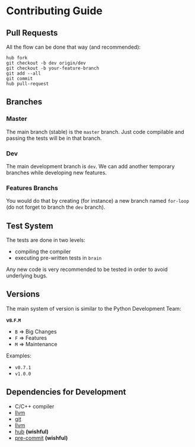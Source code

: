 # Contributing Guide

## Pull Requests

All the flow can be done that way (and recommended):

    hub fork
    git checkout -b dev origin/dev
    git checkout -b your-feature-branch
    git add --all
    git commit
    hub pull-request

## Branches

### Master

The main branch (stable) is the `master` branch. Just code compilable and passing the tests will be in that branch.

### Dev

The main development branch is `dev`. We can add another temporary branches while developing new features.

### Features Branchs

You would do that by creating (for instance) a new branch named `for-loop` (do not forget to branch the `dev` branch).

## Test System

The tests are done in two levels:

* compiling the compiler
* executing pre-written tests in `brain`

Any new code is very recommended to be tested in order to avoid underlying bugs.

## Versions

The main system of version is similar to the Python Development Team:

**v`B`.`F`.`M`**

- `B` => Big Changes
- `F` => Features
- `M` => Maintenance

Examples:

* `v0.7.1`
* `v1.0.0`

## Dependencies for Development

* C/C++ compiler
* [llvm](http://www.llvm.org)
* [git](https://git-scm.com/downloads)
* [llvm](http://llvm.org/releases/download.html)
* [hub](https://github.com/github/hub) **(wishful)**
* [pre-commit](http://pre-commit.com/) **(wishful)**
